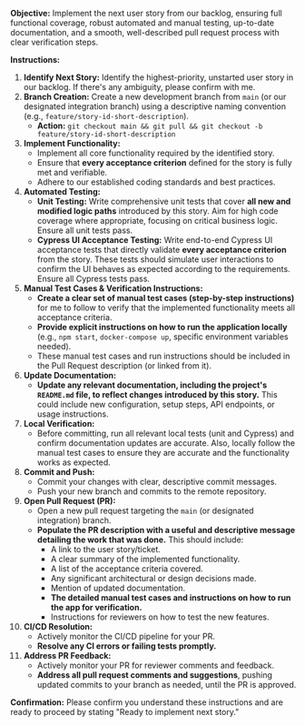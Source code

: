 **Objective:** Implement the next user story from our backlog, ensuring full functional coverage, robust automated and manual testing, up-to-date documentation, and a smooth, well-described pull request process with clear verification steps.

**Instructions:**

1.  **Identify Next Story:** Identify the highest-priority, unstarted user story in our backlog. If there's any ambiguity, please confirm with me.
2.  **Branch Creation:** Create a new development branch from `main` (or our designated integration branch) using a descriptive naming convention (e.g., `feature/story-id-short-description`).
    *   **Action:** `git checkout main && git pull && git checkout -b feature/story-id-short-description`
3.  **Implement Functionality:**
    *   Implement all core functionality required by the identified story.
    *   Ensure that **every acceptance criterion** defined for the story is fully met and verifiable.
    *   Adhere to our established coding standards and best practices.
4.  **Automated Testing:**
    *   **Unit Testing:** Write comprehensive unit tests that cover **all new and modified logic paths** introduced by this story. Aim for high code coverage where appropriate, focusing on critical business logic. Ensure all unit tests pass.
    *   **Cypress UI Acceptance Testing:** Write end-to-end Cypress UI acceptance tests that directly validate **every acceptance criterion** from the story. These tests should simulate user interactions to confirm the UI behaves as expected according to the requirements. Ensure all Cypress tests pass.
5.  **Manual Test Cases & Verification Instructions:**
    *   **Create a clear set of manual test cases (step-by-step instructions)** for me to follow to verify that the implemented functionality meets all acceptance criteria.
    *   **Provide explicit instructions on how to run the application locally** (e.g., `npm start`, `docker-compose up`, specific environment variables needed).
    *   These manual test cases and run instructions should be included in the Pull Request description (or linked from it).
6.  **Update Documentation:**
    *   **Update any relevant documentation, including the project's `README.md` file, to reflect changes introduced by this story.** This could include new configuration, setup steps, API endpoints, or usage instructions.
7.  **Local Verification:**
    *   Before committing, run all relevant local tests (unit and Cypress) and confirm documentation updates are accurate. Also, locally follow the manual test cases to ensure they are accurate and the functionality works as expected.
8.  **Commit and Push:**
    *   Commit your changes with clear, descriptive commit messages.
    *   Push your new branch and commits to the remote repository.
9.  **Open Pull Request (PR):**
    *   Open a new pull request targeting the `main` (or designated integration) branch.
    *   **Populate the PR description with a useful and descriptive message detailing the work that was done.** This should include:
        *   A link to the user story/ticket.
        *   A clear summary of the implemented functionality.
        *   A list of the acceptance criteria covered.
        *   Any significant architectural or design decisions made.
        *   Mention of updated documentation.
        *   **The detailed manual test cases and instructions on how to run the app for verification.**
        *   Instructions for reviewers on how to test the new features.
10. **CI/CD Resolution:**
    *   Actively monitor the CI/CD pipeline for your PR.
    *   **Resolve any CI errors or failing tests promptly.**
11. **Address PR Feedback:**
    *   Actively monitor your PR for reviewer comments and feedback.
    *   **Address all pull request comments and suggestions**, pushing updated commits to your branch as needed, until the PR is approved.

**Confirmation:** Please confirm you understand these instructions and are ready to proceed by stating "Ready to implement next story."
